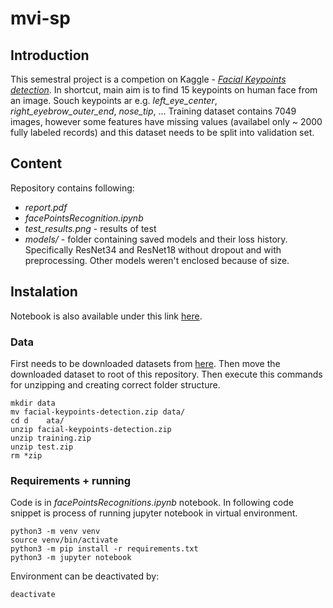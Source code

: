 # mvi-sp

## Introduction
This semestral project is a competion on Kaggle - [*Facial Keypoints detection*](https://www.kaggle.com/competitions/facial-keypoints-detection/overview). In shortcut, main aim is to find 15 keypoints on human face from an image. Souch keypoints ar e.g. *left_eye_center*, *right_eyebrow_outer_end*, *nose_tip*, ...
Training dataset contains 7049 images, however some features have missing values (availabel only ~ 2000 fully labeled records) and this dataset needs to be split into validation set.

## Content
Repository contains following:
* *report.pdf*
* *facePointsRecognition.ipynb*
* *test_results.png* - results of test
* *models/* - folder containing saved models and their loss history. Specifically ResNet34 and ResNet18 without dropout and with preprocessing. Other models weren't enclosed because of size.

## Instalation
Notebook is also available under this link [here](https://colab.research.google.com/drive/1JOZbN2CmU08E_kKLzugKNP1sCBsjBng-?usp=sharing).

### Data
First needs to be downloaded datasets from [here](https://www.kaggle.com/competitions/facial-keypoints-detection/data?select=test.zip). Then move the downloaded dataset to root of this repository. Then execute this commands for unzipping and creating correct folder structure.
```
mkdir data
mv facial-keypoints-detection.zip data/
cd d	ata/
unzip facial-keypoints-detection.zip
unzip training.zip
unzip test.zip
rm *zip
```

### Requirements + running
Code is in *facePointsRecognitions.ipynb* notebook. 
In following code snippet is process of running jupyter notebook in virtual environment.
```
python3 -m venv venv
source venv/bin/activate
python3 -m pip install -r requirements.txt
python3 -m jupyter notebook
```
Environment can be deactivated by:
```
deactivate
```